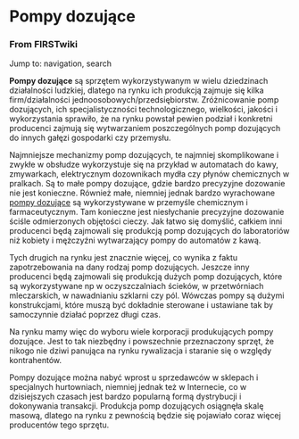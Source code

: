 

# Pompy dozujące

### From FIRSTwiki

Jump to: navigation, search

**Pompy dozujące** są sprzętem wykorzystywanym w wielu dziedzinach działalności ludzkiej, dlatego na rynku ich produkcją zajmuje się kilka firm/działalności jednoosobowych/przedsiębiorstw. Zróżnicowanie pomp dozujących, ich specjalistyczności technologicznego, wielkości, jakości i wykorzystania sprawiło, że na rynku powstał pewien podział i konkretni producenci zajmują się wytwarzaniem poszczególnych pomp dozujących do innych gałęzi gospodarki czy przemysłu. 

Najmniejsze mechanizmy pomp dozujących, te najmniej skomplikowane i zwykłe w
obsłudze wykorzystuje się na przykład w automatach do kawy, zmywarkach,
elektrycznym dozownikach mydła czy płynów chemicznych w pralkach. Są to małe
pompy dozujące, gdzie bardzo precyzyjne dozowanie nie jest konieczne. Również
małe, niemniej jednak bardzo wyrachowane [pompy
dozujące](http://www.dozowanie.eu/pd_membranowe.html
"http://www.dozowanie.eu/pd_membranowe.html" ) są wykorzystywane w przemyśle
chemicznym i farmaceutycznym. Tam konieczne jest niesłychanie precyzyjne
dozowanie ściśle odmierzonych objętości cieczy. Jak łatwo się domyślić,
całkiem inni producenci będą zajmowali się produkcją pomp dozujących do
laboratoriów niż kobiety i mężczyźni wytwarzający pompy do automatów z kawą.

Tych drugich na rynku jest znacznie więcej, co wynika z faktu zapotrzebowania
na dany rodzaj pomp dozujących. Jeszcze inny producenci będą zajmowali się
produkcją dużych pomp dozujących, które są wykorzystywane np w oczyszczalniach
ścieków, w przetwórniach mleczarskich, w nawadnianiu szklarni czy pól. Wówczas
pompy są dużymi konstrukcjami, które muszą być dokładnie sterowane i ustawiane
tak by samoczynnie działać poprzez długi czas.

Na rynku mamy więc do wyboru wiele korporacji produkujących pompy dozujące.
Jest to tak niezbędny i powszechnie przeznaczony sprzęt, że nikogo nie dziwi
panująca na rynku rywalizacja i staranie się o względy kontrahentów.

Pompy dozujące można nabyć wprost u sprzedawców w sklepach i specjalnych
hurtowniach, niemniej jednak też w Internecie, co w dzisiejszych czasach jest
bardzo popularną formą dystrybucji i dokonywania transakcji. Produkcja pomp
dozujących osiągnęła skalę masową, dlatego na rynku z pewnością będzie się
pojawiało coraz więcej producentów tego sprzętu.

